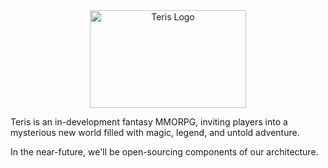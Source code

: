 <div align="center">
  <img src="https://ter.is/images/logo.png" width="250" height="156" alt="Teris Logo" />
</div>

Teris is an in-development fantasy MMORPG, inviting players into a mysterious new world filled with magic, legend, and untold adventure.

In the near-future, we'll be open-sourcing components of our architecture.
